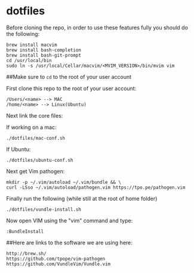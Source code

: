 dotfiles
=======

Before cloning the repo, in order to use these features fully you should do the following:

    brew install macvim
    brew install bash-completion
    brew install bash-git-prompt
    cd /usr/local/bin
    sudo ln -s /usr/local/Cellar/macvim/<MVIM_VERSION>/bin/mvim vim
    
##Make sure to `cd` to the root of your user account

First clone this repo to the root of your user account:

    /Users/<name> --> MAC
    /home/<name> --> Linux(Ubuntu)

Next link the core files:

If working on a mac:

    ./dotfiles/mac-conf.sh

If Ubuntu:

    ./dotfiles/ubuntu-conf.sh

Next get Vim pathogen:

    mkdir -p ~/.vim/autoload ~/.vim/bundle && \
    curl -LSso ~/.vim/autoload/pathogen.vim https://tpo.pe/pathogen.vim

Finally run the following (while still at the root of home folder)

    ./dotfiles/vundle-install.sh
    
Now open VIM using the "vim" command and type:

    :BundleInstall
    
##Here are links to the software we are using here:

    http://brew.sh/
    https://github.com/tpope/vim-pathogen
    https://github.com/VundleVim/Vundle.vim





